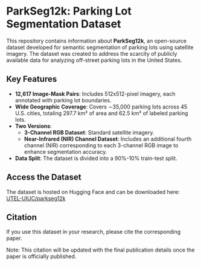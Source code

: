 # ParkSeg12k: Parking Lot Segmentation Dataset

This repository contains information about **ParkSeg12k**, an open-source dataset developed for semantic segmentation of parking lots using satellite imagery. The dataset was created to address the scarcity of publicly available data for analyzing off-street parking lots in the United States.

## Key Features
- **12,617 Image-Mask Pairs**: Includes 512x512-pixel imagery, each annotated with parking lot boundaries.
- **Wide Geographic Coverage**: Covers ∼35,000 parking lots across 45 U.S. cities, totaling 297.7 km² of area and 62.5 km² of labeled parking lots.
- **Two Versions**:
  - **3-Channel RGB Dataset**: Standard satellite imagery.
  - **Near-Infrared (NIR) Channel Dataset**: Includes an additional fourth channel (NIR) corresponding to each 3-channel RGB image to enhance segmentation accuracy.
- **Data Split**: The dataset is divided into a 90%-10% train-test split.

## Access the Dataset
The dataset is hosted on Hugging Face and can be downloaded here: 
[UTEL-UIUC/parkseg12k](https://huggingface.co/datasets/UTEL-UIUC/parkseg12k)

## Citation
If you use this dataset in your research, please cite the corresponding paper.

Note: This citation will be updated with the final publication details once the paper is officially published.
